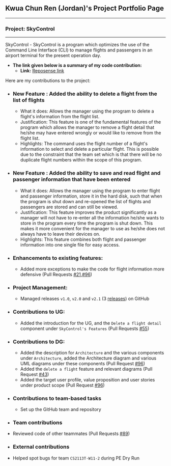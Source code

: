## Kwua Chun Ren (Jordan)'s Project Portfolio Page
___
### Project: SkyControl
___
SkyControl - SkyControl is a program which optimizes the use of the Command Line Interface (CLI) to manage flights 
and passengers in an airport terminal for the present operation day.

- **The link given below is a summary of my code contribution:**
  + **Link:** [Reposense link](https://nus-cs2113-ay2223s1.github.io/tp-dashboard/?search=jordankwua&breakdown=true)

Here are my contributions to the project:
- ### New Feature : Added the ability to delete a flight from the list of flights
  + What it does: Allows the manager using the program to delete a flight's information from the flight list.
  + Justification: This feature is one of the fundamental features of the program which allows the manager to remove
  a flight detail that he/she may have entered wrongly or would like to remove from the flight list.
  + Highlights: The command uses the flight number of a flight's information to select and delete a particular flight.
This is possible due to the constraint that the team set which is that there will be no duplicate flight numbers within
the scope of this program.
- ### New Feature : Added the ability to save and read flight and passenger information that have been entered
  + What it does: Allows the manager using the program to enter flight and passenger information, store it in the hard
disk, such that when the program is shut down and re-opened the list of flights and passengers are stored and can still
be viewed.
  + Justification: This feature improves the product significantly as a manager will not have to re-enter
all the information he/she wants to store in the program every time the program is shut down. This makes it more
convenient for the manager to use as he/she does not always have to leave their devices on.
  + Highlights: This feature combines both flight and passenger information into one single file for easy access.

- ### Enhancements to existing features:
  + Added more exceptions to make the code for flight information more defensive (Pull Requests [#21](https://github.com/AY2223S1-CS2113-T17-1/tp/pull/21),[#96](https://github.com/AY2223S1-CS2113-T17-1/tp/pull/96))
- ### Project Management:
  + Managed releases `v1.0`, `v2.0` and `v2.1` (3 [releases](https://github.com/AY2223S1-CS2113-T17-1/tp/releases)) on GitHub

- ### Contributions to UG:
  + Added the introduction for the UG, and the `Delete a flight detail` component under `SkyControl's Features`
    (Pull Requests [#55](https://github.com/AY2223S1-CS2113-T17-1/tp/pull/55))
- ### Contributions to DG:
  + Added the description for `Architecture` and the various components under `Architecture`, added the Architecture diagram
and various UML diagrams under these components (Pull Request [#96](https://github.com/AY2223S1-CS2113-T17-1/tp/pull/96))
  + Added the `delete a flight` feature and relevant diagrams (Pull Request [#43](https://github.com/AY2223S1-CS2113-T17-1/tp/pull/43))
  + Added the target user profile, value proposition and user stories under product scope (Pull Request [#96](https://github.com/AY2223S1-CS2113-T17-1/tp/pull/96))
- ### Contributions to team-based tasks
  + Set up the GitHub team and repository
- ### Team contributions
- Reviewed code of other teammates (Pull Requests [#89](https://github.com/AY2223S1-CS2113-T17-1/tp/pull/89))
- ### External contributions
- Helped spot bugs for team `CS2113T-W11-2` during PE Dry Run